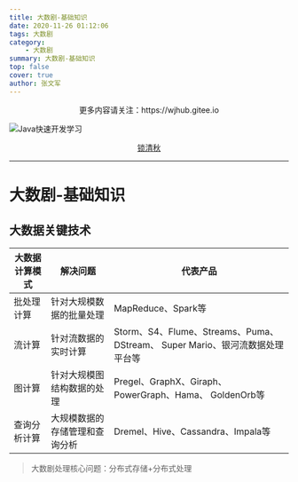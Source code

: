 ```yaml
---
title: 大数剧-基础知识
date: 2020-11-26 01:12:06
tags: 大数剧
category: 
	- 大数剧
summary: 大数剧-基础知识
top: false
cover: true
author: 张文军
---
```

<center>更多内容请关注：https://wjhub.gitee.io</center>

![Java快速开发学习](https://zhangwenjun-1258908231.cos.ap-nanjing.myqcloud.com/njauit/1586869254.png)

<center><a href="https://wjhub.gitee.io">锁清秋</a></center>

----

# 大数剧-基础知识

## 大数据关键技术

| 大数据计算模式 | 解决问题                       | 代表产品                                                     |
| -------------- | ------------------------------ | ------------------------------------------------------------ |
| 批处理计算     | 针对大规模数据的批量处理       | MapReduce、Spark等                                           |
| 流计算         | 针对流数据的实时计算           | Storm、S4、Flume、Streams、Puma、DStream、 Super Mario、银河流数据处理平台等 |
| 图计算         | 针对大规模图结构数据的处理     | Pregel、GraphX、Giraph、PowerGraph、Hama、 GoldenOrb等       |
| 查询分析计算   | 大规模数据的存储管理和查询分析 | Dremel、Hive、Cassandra、Impala等                            |


> 大数剧处理核心问题：分布式存储+分布式处理

